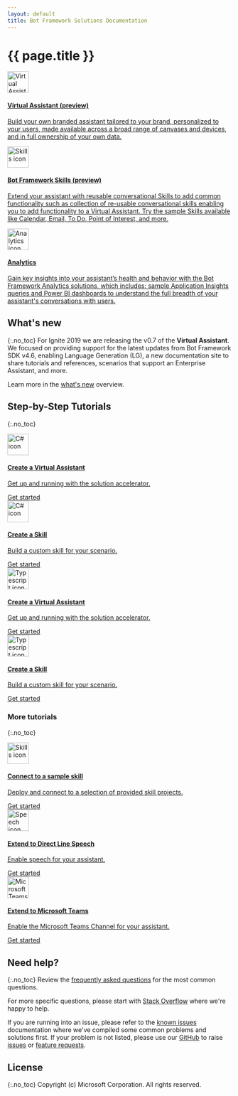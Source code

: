 ```yaml
---
layout: default
title: Bot Framework Solutions Documentation
---
```


# {{ page.title }}
<div class="card-deck">
    <a href="{{site.baseurl}}/overview/virtual-assistant-solution/" class="card">
        <div class="card-body">
          <img src="{{site.baseurl}}/assets/images/icons/virtual-assistant.png" alt="Virtual Assistant icon" width="48px">
            <h4 class="card-title">Virtual Assistant (preview)</h4>
            <p class="card-text"> Build your own branded assistant tailored to your brand, personalized to your users, made available across a broad range of canvases and devices, and in full ownership of your own data.</p>
        </div>
    </a>
    <a href="{{site.baseurl}}/overview/skills/" class="card">
        <div class="card-body">        
          <img src="{{site.baseurl}}/assets/images/icons/skill.png" alt="Skills icon" width="48px">
            <h4 class="card-title">Bot Framework Skills (preview)</h4>
            <p class="card-text">Extend your assistant with reusable conversational Skills to add common functionality such as collection of re-usable conversational skills enabling you to add functionality to a Virtual Assistant. Try the sample Skills available like Calendar, Email, To Do, Point of Interest, and more.</p>
        </div>
    </a>
    <a href="{{site.baseurl}}/solution-accelerators/tutorials/view-analytics/1-intro/" class="card">
        <div class="card-body">
          <img src="{{site.baseurl}}/assets/images/icons/bi-dashboard.png" alt="Analytics icon" width="48px">
            <h4 class="card-title">Analytics</h4>
            <p class="card-text">Gain key insights into your assistant’s health and behavior with the Bot Framework Analytics solutions, which includes: sample Application Insights queries and Power BI dashboards to understand the full breadth of your assistant's conversations with users.</p>            
        </div>
    </a>
</div>

## What's new
{:.no_toc}
For Ignite 2019 we are releasing the v0.7 of the **Virtual Assistant**. We focused on providing support for the latest updates from Bot Framework SDK v4.6, enabling Language Generation (LG), a new documentation site to share tutorials and references, scenarios that support an Enterprise Assistant, and more.

Learn more in the [what's new]({{site.baseurl}}/overview/whats-new) overview.

## Step-by-Step Tutorials
{:.no_toc}
<div class="card-deck">
    <a href="{{site.baseurl}}/virtual-assistant/tutorials/create-assistant/csharp/1-intro/" class="card">
        <div class="card-body">
            <img src="{{site.baseurl}}/assets/images/icons/csharp.png" alt="C# icon" width="48px">
            <h4 class="card-title">Create a Virtual Assistant</h4>
            <p class="card-text">Get up and running with the solution accelerator.</p>
            <div class="btn btn-primary">Get started</div>
        </div>
    </a>
    <a href="{{site.baseurl}}/skills/tutorials/create-skill/csharp/1-intro/" class="card">
        <div class="card-body">
            <img src="{{site.baseurl}}/assets/images/icons/csharp.png" alt="C# icon" width="48px">
            <h4 class="card-title">Create a Skill</h4>
            <p class="card-text">Build a custom skill for your scenario.</p>
            <div class="btn btn-primary">Get started</div>
        </div>
    </a>
</div>
<div class="card-deck py-4">
    <a href="{{site.baseurl}}/virtual-assistant/tutorials/create-assistant/typescript/1-intro/" class="card">
        <div class="card-body">
            <img src="{{site.baseurl}}/assets/images/icons/typescript.png" alt="Typescript icon" width="48px">
            <h4 class="card-title">Create a Virtual Assistant</h4>
            <p class="card-text">Get up and running with the solution accelerator.</p>
            <div class="btn btn-primary">Get started</div>
        </div>
    </a>
    <a href="{{site.baseurl}}/skills/tutorials/create-skill/typescript/1-intro/" class="card">
        <div class="card-body">
            <img src="{{site.baseurl}}/assets/images/icons/typescript.png" alt="Typescript icon" width="48px">
            <h4 class="card-title">Create a Skill</h4>
            <p class="card-text">Build a custom skill for your scenario.</p>
            <div class="btn btn-primary">Get started</div>
        </div>
    </a>
</div>

### More tutorials
{:.no_toc}
<div class="card-deck">
     <a href="{{site.baseurl}}/skills/tutorials/add-prebuilt-skill/1-intro/"  class="card">
        <div class="card-body">
            <img src="{{site.baseurl}}/assets/images/icons/skill.png" alt="Skills icon" width="48px">             <h4 class="card-title">Connect to a sample skill</h4>
            <p class="card-text">Deploy and connect to a selection of provided skill projects.</p>
            <div class="btn btn-primary">Get started</div>
        </div>
    </a>
    <a href="{{site.baseurl}}/clients-and-channels/tutorials/enable-speech/1-intro/" class="card">
        <div class="card-body">
            <img src="{{site.baseurl}}/assets/images/icons/speech.png" alt="Speech icon" width="48px">
            <h4 class="card-title">Extend to Direct Line Speech</h4>
            <p class="card-text">Enable speech for your assistant.</p>
            <div class="btn btn-primary">Get started</div>
        </div>
    </a>
    <a href="{{site.baseurl}}/clients-and-channels/tutorials/enable-teams/1-intro/" class="card">
        <div class="card-body">
            <img src="{{site.baseurl}}/assets/images/icons/teams.png" alt="Microsoft Teams icon" width="48px">
            <h4 class="card-title">Extend to Microsoft Teams</h4>
            <p class="card-text">Enable the Microsoft Teams Channel for your assistant.</p>
            <div class="btn btn-primary">Get started</div>
        </div>
    </a>
</div>

## Need help?
{:.no_toc}
Review the [frequently asked questions]({{site.baseurl}}/help/faq/) for the most common questions.

For more specific questions, please start with [Stack Overflow](https://stackoverflow.com/questions/tagged/botframework) where we're happy to help. 

If you are running into an issue, please refer to the [known issues]({{site.baseurl}}/help/known-issues/) documentation where we've compiled some common problems and solutions first. If your problem is not listed, please use our [GitHub](https://aka.ms/bfsolutions) to raise [issues](https://github.com/microsoft/botframework-solutions/issues/new?assignees=&labels=Needs+Triage%2C+Type%3A+Bug&template=bug_report.md&title=) or [feature requests](https://github.com/microsoft/botframework-solutions/issues/new?assignees=&labels=Needs+Triage%2C+Type%3A+Suggestion&template=feature_request.md&title=).

## License
{:.no_toc}
Copyright (c) Microsoft Corporation. All rights reserved.
